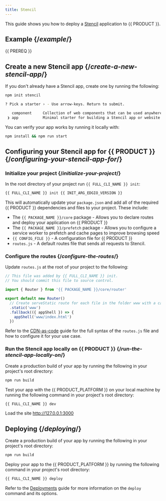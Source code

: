 ```yaml
---
title: Stencil
---
```


This guide shows you how to deploy a [Stencil](https://stenciljs.com/) application to {{ PRODUCT }}.

## Example {/*example*/}

<ExampleButtons
  title="Stencil"
  siteUrl="https://edgio-community-examples-stencil-live.layer0-limelight.link/"
  repoUrl="https://github.com/edgio-docs/edgio-stencil-example" 
  deployFromRepo />

{{ PREREQ }}

## Create a new Stencil app {/*create-a-new-stencil-app*/}

If you don't already have a Stencil app, create one by running the following:

```bash
npm init stencil
```

```bash
? Pick a starter › - Use arrow-keys. Return to submit.

   component     Collection of web components that can be used anywhere
 ❯ app           Minimal starter for building a Stencil app or website
```

You can verify your app works by running it locally with:

```bash
npm install && npm run start
```

## Configuring your Stencil app for {{ PRODUCT }} {/*configuring-your-stencil-app-for*/}

### Initialize your project {/*initialize-your-project*/}

In the root directory of your project run `{{ FULL_CLI_NAME }} init`:

```bash
{{ FULL_CLI_NAME }} init {{ INIT_ARG_EDGIO_VERSION }}
```

This will automatically update your `package.json` and add all of the required {{ PRODUCT }} dependencies and files to your project. These include:

- The `{{ PACKAGE_NAME }}/core` package - Allows you to declare routes and deploy your application on {{ PRODUCT }}
- The `{{ PACKAGE_NAME }}/prefetch` package - Allows you to configure a service worker to prefetch and cache pages to improve browsing speed
- `{{ CONFIG_FILE }}` - A configuration file for {{ PRODUCT }}
- `routes.js` - A default routes file that sends all requests to Stencil.

### Configure the routes {/*configure-the-routes*/}

Update `routes.js` at the root of your project to the following:

```js
// This file was added by {{ FULL_CLI_NAME }} init.
// You should commit this file to source control.

import { Router } from '{{ PACKAGE_NAME }}/core/router'

export default new Router()
  // Create serveStatic route for each file in the folder www with a cache-control header of 's-maxage=315360000'
  .static('www')
  .fallback(({ appShell }) => {
    appShell('www/index.html')
  })
```

Refer to the [CDN-as-code](/guides/performance/cdn_as_code) guide for the full syntax of the `routes.js` file and how to configure it for your use case.

### Run the Stencil app locally on {{ PRODUCT }} {/*run-the-stencil-app-locally-on*/}

Create a production build of your app by running the following in your project's root directory:

```bash
npm run build
```

Test your app with the {{ PRODUCT_PLATFORM }} on your local machine by running the following command in your project's root directory:

```bash
{{ FULL_CLI_NAME }} dev
```

Load the site http://127.0.0.1:3000

## Deploying {/*deploying*/}

Create a production build of your app by running the following in your project's root directory:

```bash
npm run build
```

Deploy your app to the {{ PRODUCT_PLATFORM }} by running the following command in your project's root directory:

```bash
{{ FULL_CLI_NAME }} deploy
```

Refer to the [Deployments](/guides/basics/deployments) guide for more information on the `deploy` command and its options.
